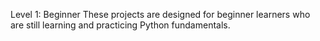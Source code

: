 Level 1: Beginner
These projects are designed for beginner learners who are still learning and practicing Python fundamentals.
